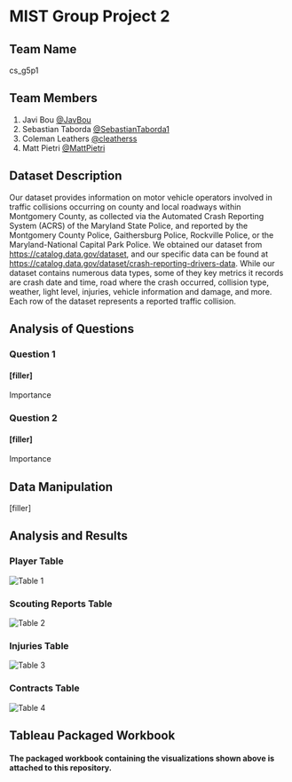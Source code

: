 
# MIST Group Project 2


## Team Name

cs_g5p1


## Team Members

1. Javi Bou [@JavBou](https://github.com/Javbou)
2. Sebastian Taborda [@SebastianTaborda1](https://github.com/SebastianTaborda1)
3. Coleman Leathers [@cleatherss](https://github.com/cleatherss)
4. Matt Pietri [@MattPietri](https://github.com/MattPietri)
## Dataset Description

Our dataset provides information on motor vehicle operators involved in traffic collisions occurring on county and local roadways within Montgomery County, as collected via the Automated Crash Reporting System (ACRS) of the Maryland State Police, and reported by the Montgomery County Police, Gaithersburg Police, Rockville Police, or the Maryland-National Capital Park Police. We obtained our dataset from https://catalog.data.gov/dataset, and our specific data can be found at https://catalog.data.gov/dataset/crash-reporting-drivers-data. While our dataset contains numerous data types, some of they key metrics it records are crash date and time, road where the crash occurred, collision type, weather, light level, injuries, vehicle information and damage, and more. Each row of the dataset represents a reported traffic collision.
## Analysis of Questions

### Question 1
#### [filler]

Importance

### Question 2
#### [filler]

Importance

## Data Manipulation

[filler]
## Analysis and Results

### Player Table

![Table 1](https://i.imgur.com/tWV94u9.png)

### Scouting Reports Table

![Table 2](https://i.imgur.com/jJwlYbs.png)

### Injuries Table

![Table 3](https://i.imgur.com/Rdd1Hsi.png)

### Contracts Table

![Table 4](https://i.imgur.com/sFfdWMb.png)
## Tableau Packaged Workbook

#### The packaged workbook containing the visualizations shown above is attached to this repository.
